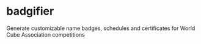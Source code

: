 # badgifier
Generate customizable name badges, schedules and certificates for World Cube Association competitions
